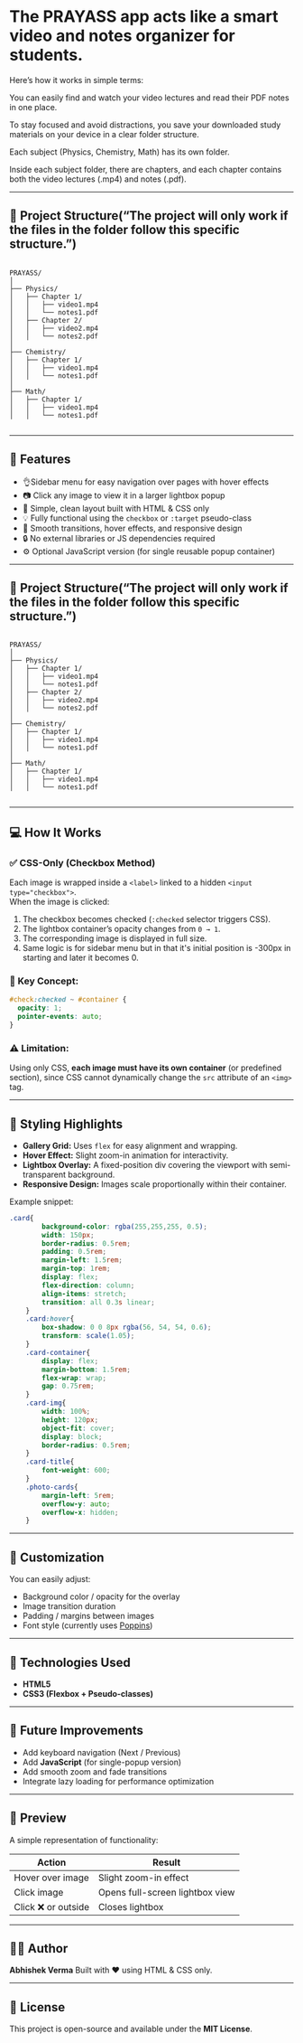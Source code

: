 # The PRAYASS app acts like a smart video and notes organizer for students.

Here’s how it works in simple terms:

You can easily find and watch your video lectures and read their PDF notes in one place.

To stay focused and avoid distractions, you save your downloaded study materials on your device in a clear folder structure.

Each subject (Physics, Chemistry, Math) has its own folder.

Inside each subject folder, there are chapters, and each chapter contains both the video lectures (.mp4) and notes (.pdf).

---
## 📁 Project Structure(“The project will only work if the files in the folder follow this specific structure.”)

```

PRAYASS/
│
├── Physics/
│   ├── Chapter 1/
│   │   ├── video1.mp4
│   │   └── notes1.pdf
│   ├── Chapter 2/
│   │   ├── video2.mp4
│   │   └── notes2.pdf
│
├── Chemistry/
│   ├── Chapter 1/
│   │   ├── video1.mp4
│   │   └── notes1.pdf
│
├── Math/
│   ├── Chapter 1/
│   │   ├── video1.mp4
│   │   └── notes1.pdf


````

---

## 🚀 Features
- 👌Sidebar menu for easy navigation over pages with hover effects
- 📷 Click any image to view it in a larger lightbox popup  
- 🧭 Simple, clean layout built with HTML & CSS only  
- 💡 Fully functional using the `checkbox` or `:target` pseudo-class  
- 🎨 Smooth transitions, hover effects, and responsive design  
- 🔒 No external libraries or JS dependencies required  
- ⚙️ Optional JavaScript version (for single reusable popup container)

---

## 📁 Project Structure(“The project will only work if the files in the folder follow this specific structure.”)

```

PRAYASS/
│
├── Physics/
│   ├── Chapter 1/
│   │   ├── video1.mp4
│   │   └── notes1.pdf
│   ├── Chapter 2/
│   │   ├── video2.mp4
│   │   └── notes2.pdf
│
├── Chemistry/
│   ├── Chapter 1/
│   │   ├── video1.mp4
│   │   └── notes1.pdf
│
├── Math/
│   ├── Chapter 1/
│   │   ├── video1.mp4
│   │   └── notes1.pdf


````

---

## 💻 How It Works

### ✅ CSS-Only (Checkbox Method)
Each image is wrapped inside a `<label>` linked to a hidden `<input type="checkbox">`.  
When the image is clicked:
1. The checkbox becomes checked (`:checked` selector triggers CSS).
2. The lightbox container’s opacity changes from `0 → 1`.
3. The corresponding image is displayed in full size.
4. Same logic is for sidebar menu but in that it's initial position is -300px in starting and later it becomes 0.

### 🧩 Key Concept:
```css
#check:checked ~ #container {
  opacity: 1;
  pointer-events: auto;
}
````

### ⚠️ Limitation:

Using only CSS, **each image must have its own container** (or predefined section), since CSS cannot dynamically change the `src` attribute of an `<img>` tag.

---


## 🧩 Styling Highlights

* **Gallery Grid:** Uses `flex` for easy alignment and wrapping.
* **Hover Effect:** Slight zoom-in animation for interactivity.
* **Lightbox Overlay:** A fixed-position div covering the viewport with semi-transparent background.
* **Responsive Design:** Images scale proportionally within their container.

Example snippet:

```css
.card{
        background-color: rgba(255,255,255, 0.5);
        width: 150px;
        border-radius: 0.5rem;
        padding: 0.5rem;
        margin-left: 1.5rem;
        margin-top: 1rem;
        display: flex;
        flex-direction: column;
        align-items: stretch;
        transition: all 0.3s linear;
    }
    .card:hover{
        box-shadow: 0 0 8px rgba(56, 54, 54, 0.6);
        transform: scale(1.05);
    }
    .card-container{
        display: flex;
        margin-bottom: 1.5rem;
        flex-wrap: wrap;
        gap: 0.75rem;
    }
    .card-img{
        width: 100%;
        height: 120px;
        object-fit: cover;
        display: block;
        border-radius: 0.5rem;
    }
    .card-title{
        font-weight: 600;
    }
    .photo-cards{
        margin-left: 5rem;
        overflow-y: auto;
        overflow-x: hidden;
    }
```

---

## 🎨 Customization

You can easily adjust:

* Background color / opacity for the overlay
* Image transition duration
* Padding / margins between images
* Font style (currently uses [Poppins](https://fonts.google.com/specimen/Poppins))

---

## 🧰 Technologies Used

* **HTML5**
* **CSS3 (Flexbox + Pseudo-classes)**

---

## 🧪 Future Improvements

* Add keyboard navigation (Next / Previous)
* Add **JavaScript** (for single-popup version)
* Add smooth zoom and fade transitions
* Integrate lazy loading for performance optimization

---

## 📸 Preview

A simple representation of functionality:

| Action             | Result                          |
| ------------------ | ------------------------------- |
| Hover over image   | Slight zoom-in effect           |
| Click image        | Opens full-screen lightbox view |
| Click ❌ or outside | Closes lightbox                 |

---

## 🧑‍💻 Author

**Abhishek Verma**
Built with ❤️ using HTML & CSS only.

---

## 📄 License

This project is open-source and available under the **MIT License**.

```

